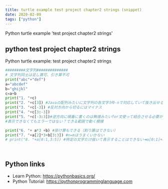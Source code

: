 ```yaml
---
title: turtle example test project chapter2 strings (snippet)
date: 2020-02-09
tags: ["python"]
---
```

Python turtle example 'test project chapter2 strings'


## python test project chapter2 strings

Python turtle example: test project chapter2 strings

```python
#########文字列##############
# 文字列同士は足し算可、引き算不可
print("abc"+"def")
a="abcdef"
b="ghijkl"
c=a+b
print("1. "+c)
print("2. "+c[3]) #Javaの配列みたいに文字列の各文字が0-nで対応していて抜き出せる※インデックス
print("3. "+c[-3]) #反対方向から切るにはマイナス
print("4. "+c[3:-3])
print("5. "+c[-3:3])#逆方向に順番に書くのは無理みたいfor文使って結合させる必要がありそう。[n:m]n>m(n,m>0)の必要あり
#表示できなくてもエラーではない？できる範囲で動く模様

print("6. "+ a*3 +b) #掛け算もできる（割り算はできない）
print("7. "+a[2]*3+b[3:3]) #n=mはうまくいかない
# print("8. "+a[0:1,3:5]) #特定の文字だけ抜いて表示することはできない➔a[0:1]+a[3:5}でなければならない




```

## Python links

- Learn Python: https://pythonbasics.org/
- Python Tutorial: https://pythonprogramminglanguage.com
